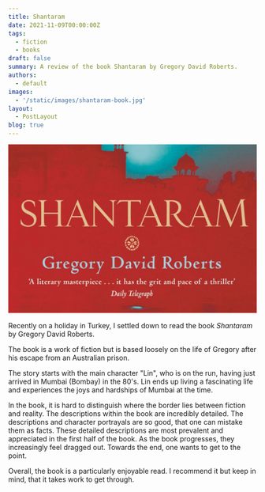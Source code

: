 ```yaml
---
title: Shantaram
date: 2021-11-09T00:00:00Z
tags:
  - fiction
  - books
draft: false
summary: A review of the book Shantaram by Gregory David Roberts.
authors:
  - default
images:
  - '/static/images/shantaram-book.jpg'
layout:
  - PostLayout
blog: true
---
```


![shantaram-book.jpg](../../public/static/images/shantaram-book.jpg)

Recently on a holiday in Turkey, I settled down to read the book _Shantaram_ by Gregory David Roberts.

The book is a work of fiction but is based loosely on the life of Gregory after his escape from an Australian prison.

The story starts with the main character "Lin", who is on the run, having just arrived in Mumbai (Bombay) in the 80's.
Lin ends up living a fascinating life and experiences the joys and hardships of Mumbai at the time.

In the book, it is hard to distinguish where the border lies between fiction and reality. The descriptions within the book are incredibly detailed. The descriptions and character portrayals are so good, that one can mistake them as facts. These detailed descriptions are most prevalent and appreciated in the first half of the book. As the book progresses, they increasingly feel dragged out. Towards the end, one wants to get to the point.

Overall, the book is a particularly enjoyable read. I recommend it but keep in mind, that it takes work to get through.
